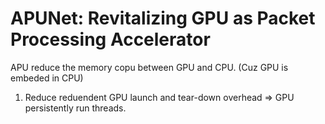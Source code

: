 # APUNet: Revitalizing GPU as Packet Processing Accelerator

APU reduce the memory copu between GPU and CPU. (Cuz GPU is embeded in CPU)

1. Reduce reduendent GPU launch and tear-down overhead => GPU persistently run threads.
